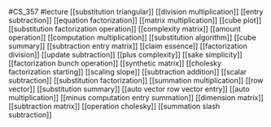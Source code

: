 #CS_357
#lecture
[[substitution triangular]]
[[division multiplication]]
[[entry subtraction]]
[[equation factorization]]
[[matrix multiplication]]
[[cube plot]]
[[substitution factorization operation]]
[[complexity matrix]]
[[amount operation]]
[[computation multiplication]]
[[substitution algorithm]]
[[cube summary]]
[[subtraction entry matrix]]
[[claim essence]]
[[factorization division]]
[[update subtraction]]
[[plus complexity]]
[[sake simplicity]]
[[factorization bunch operation]]
[[synthetic matrix]]
[[cholesky factorization starting]]
[[scaling slope]]
[[subtraction addition]]
[[scalar subtraction]]
[[substitution factorization]]
[[summation multiplication]]
[[row vector]]
[[substitution summary]]
[[auto vector row vector entry]]
[[auto multiplication]]
[[minus computation entry summation]]
[[dimension matrix]]
[[subtraction matrix]]
[[operation cholesky]]
[[summation slash subtraction]]

